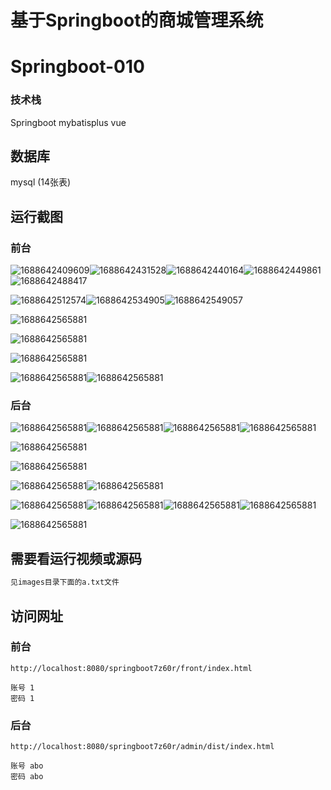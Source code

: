 # 基于Springboot的商城管理系统

# Springboot-010

### 技术栈

Springboot mybatisplus vue

## 数据库

mysql (14张表)



## 运行截图

### 前台

![1688642409609](./images/1.png)![1688642431528](./images/2.png)![1688642440164](./images/3.png)![1688642449861](./images/4.png)![1688642488417](./images/5.png)

![1688642512574](./images/6.png)![1688642534905](./images/7.png)![1688642549057](./images/8.png)

![1688642565881](./images/9.png)

![1688642565881](./images/10.png)

![1688642565881](./images/11.png)

![1688642565881](./images/12.png)![1688642565881](./images/13.png)



### 后台

![1688642565881](./images/14.png)![1688642565881](./images/15.png)![1688642565881](./images/17.png)![1688642565881](./images/16.png)



![1688642565881](./images/18.png)

![1688642565881](./images/19.png)

![1688642565881](./images/20.png)![1688642565881](./images/21.png)

![1688642565881](./images/22.png)![1688642565881](./images/23.png)![1688642565881](./images/24.png)![1688642565881](./images/25.png)

![1688642565881](./images/26.png)

## 需要看运行视频或源码

```html
见images目录下面的a.txt文件
```

## 访问网址

### 前台

```
http://localhost:8080/springboot7z60r/front/index.html

账号 1
密码 1
```

### 后台

```
http://localhost:8080/springboot7z60r/admin/dist/index.html

账号 abo
密码 abo
```




